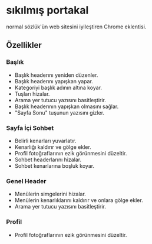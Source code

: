 # sıkılmış portakal
normal sözlük'ün web sitesini iyileştiren Chrome eklentisi.

## Özellikler

### Başlık
- Başlık headerını yeniden düzenler.
- Başlık headerını yapışkan yapar.
- Kategoriyi başlık adının altına koyar.
- Tuşları hizalar.
- Arama yer tutucu yazısını basitleştirir.
- Başlık headerının yapışkan olmasını sağlar.
- "Sayfa Sonu" tuşunun yazısını gizler.

### Sayfa İçi Sohbet
- Belirli kenarları yuvarlatır.
- Kenarlığı kaldırır ve gölge ekler.
- Profil fotoğraflarının ezik görünmesini düzeltir.
- Sohbet headerlarını hizalar.
- Sohbet kenarlarına boşluk koyar.

### Genel Header
- Menülerin simgelerini hizalar.
- Menülerin kenarlıklarını kaldırır ve onlara gölge ekler.
- Arama yer tutucu yazısını basitleştirir.

### Profil
- Profil fotoğraflarının ezik görünmesini düzeltir.
